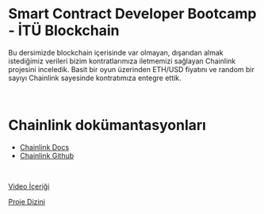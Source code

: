 # Smart Contract Developer Bootcamp - İTÜ Blockchain

Bu dersimizde blockchain içerisinde var olmayan, dışarıdan almak istediğimiz verileri bizim kontratlarımıza iletmemizi sağlayan Chainlink projesini inceledik. Basit bir oyun üzerinden ETH/USD fiyatını ve random bir sayıyı Chainlink sayesinde kontratımıza entegre ettik.

<br/>

# Chainlink dokümantasyonları

* [Chainlink Docs](https://chain.link/)
* [Chainlink Github](https://github.com/smartcontractkit/chainlink)


<br/>


[Video İçeriği](https://www.youtube.com/watch?v=zf4orRramo4)

[Proje Dizini](./ChainlinkApplication/)
